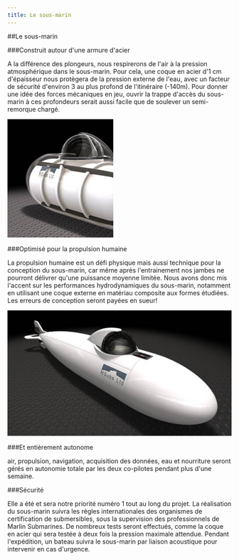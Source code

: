```yaml
---
title: Le sous-marin
---
```


##Le sous-marin

###Construit autour d\'une armure d\'acier

A la différence des plongeurs, nous respirerons de l\'air à la pression atmosphérique dans le sous-marin.
Pour cela, une coque en acier d\'1 cm d\'épaisseur nous protègera de la pression externe de l\'eau, 
avec un facteur de sécurité d\'environ 3 au plus profond de l\'itinéraire (-140m). 
Pour donner une idée des forces mécaniques en jeu, 
ouvrir la trappe d\'accès du sous-marin à ces profondeurs serait aussi facile que de soulever un semi-remorque chargé.

![](img/hull.jpg)

###Optimisé pour la propulsion humaine

La propulsion humaine est un défi physique mais aussi technique pour la conception du sous-marin, 
car même après l\'entrainement nos jambes ne pourront délivrer qu\'une puissance moyenne limitée. 
Nous avons donc mis l\'accent sur les performances hydrodynamiques du sous-marin, 
notamment en utilisant une coque externe en matériau composite aux formes étudiées. 
Les erreurs de conception seront payées en sueur!

![](img/Soumweb.jpg)

###Et entièrement autonome

air, propulsion, navigation, acquisition des données, eau et nourriture 
seront gérés en autonomie totale par les deux co-pilotes pendant plus d\'une semaine.

###Sécurité

Elle a été et sera notre priorité numéro 1 tout au long du projet. 
La réalisation du sous-marin suivra les règles internationales des organismes de certification de submersibles, 
sous la supervision des professionnels de Marlin Submarines. 
De nombreux tests seront effectués, 
comme la coque en acier qui sera testée à deux fois la pression maximale attendue. 
Pendant l\'expédition, un bateau suivra le sous-marin par liaison acoustique 
pour intervenir en cas d\'urgence. 